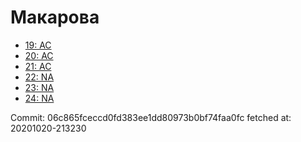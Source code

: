 # Макарова
- [19: AC](19.md)
- [20: AC](20.md)
- [21: AC](21.md)
- [22: NA](22.md)
- [23: NA](23.md)
- [24: NA](24.md)

Commit: 06c865fceccd0fd383ee1dd80973b0bf74faa0fc
 fetched at: 20201020-213230
